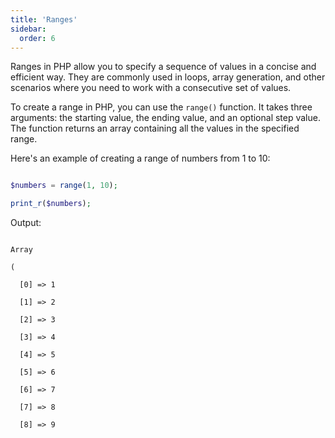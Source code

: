 ```yaml
---
title: 'Ranges'
sidebar:
  order: 6
---
```


 Ranges in PHP allow you to specify a sequence of values in a concise and efficient way. They are commonly used in loops, array generation, and other scenarios where you need to work with a consecutive set of values.



To create a range in PHP, you can use the `range()` function. It takes three arguments: the starting value, the ending value, and an optional step value. The function returns an array containing all the values in the specified range.



Here's an example of creating a range of numbers from 1 to 10:



```php

$numbers = range(1, 10);

print_r($numbers);

```



Output:

```

Array

(

  [0] => 1

  [1] => 2

  [2] => 3

  [3] => 4

  [4] => 5

  [5] => 6

  [6] => 7

  [7] => 8

  [8] => 9